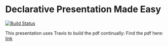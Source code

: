 # Declarative Presentation Made Easy

[![Build Status](https://travis-ci.org/markus1189/how-this-presentation.svg?branch=master)](https://travis-ci.org/markus1189/how-this-presentation)

This presentation uses Travis to build the pdf continually: Find the pdf here: [link](https://raw.githubusercontent.com/markus1189/how-this-presentation/master/result/slides.pdf)

